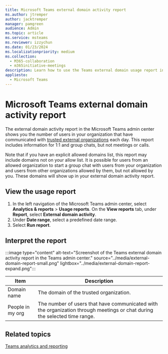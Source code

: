 ```yaml
---
title: Microsoft Teams external domain activity report
ms.author: jtremper
author: jacktremper
manager: pamgreen
audience: Admin
ms.topic: article
ms.service: msteams
ms.reviewer: izzychun
ms.date: 01/23/2024
ms.localizationpriority: medium
ms.collection: 
  - M365-collaboration
  - m365initiative-meetings
description: Learn how to use the Teams external domain usage report in the Microsoft Teams admin center to get an overview of external domain activity in your organization.
appliesto: 
  - Microsoft Teams
---
```

# Microsoft Teams external domain activity report

The external domain activity report in the Microsoft Teams admin center shows you the number of users in your organization that have communicated with [trusted external organizations](/microsoftteams/trusted-organizations-external-meetings-chat?tabs=organization-settings#specify-trusted-microsoft-365-organizations) each day. This report includes information for 1:1 and group chats, but not meetings or calls.

Note that if you have an explicit allowed domains list, this report may include domains not on your allow list. It is possible for users from an allowed organization to start a group chat with users from your organization and users from other organizations allowed by them, but not allowed by you. These domains will show up in your external domain activity report.

## View the usage report

1. In the left navigation of the Microsoft Teams admin center, select **Analytics & reports** > **Usage reports**. On the **View reports** tab, under **Report**, select **External domain activity**.
1. Under **Date range**, select a predefined date range.
1. Select **Run report**.  

## Interpret the report

:::image type="content" alt-text="Screenshot of the Teams external domain activity report in the Teams admin center." source="../media/external-domain-report-small.png" lightbox="../media/external-domain-report-expand.png":::

|Item |Description  |
|--------|-------------|
|Domain name|The domain of the trusted organization.|
|People in my org|The number of users that have communicated with the organization through meetings or chat during the selected time range.|

## Related topics

[Teams analytics and reporting](teams-reporting-reference.md)
